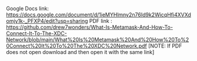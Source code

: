 Google Docs link: https://docs.google.com/document/d/1ieMYHlmny2n76Id9k2WicqHfi4XVXdomjy1k-_PFXP4/edit?usp=sharing
PDF link : https://github.com/drew7wonders/What-Is-Metamask-And-How-To-Connect-It-To-The-XDC-Network/blob/main/What%20Is%20Metamask%20And%20How%20To%20Connect%20It%20To%20The%20XDC%20Network.pdf
[NOTE: If PDF does not open download and then open it with the same link]
